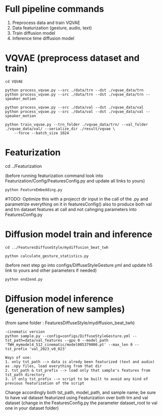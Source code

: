 # Full pipeline commands 

1. Preprocess data and train VQVAE
2. Data featurization (gesture, audio, text)
3. Train diffusion model
4. Inference time diffusion model 

# VQVAE (preprocess dataset and train)

    cd VQVAE

    python process_vqvae.py --src ./data/trn --dst ./vqvae_data/trn 
    python process_vqvae.py --src ./data/trn --dst ./vqvae_data/trn --speaker_motion
    
    python process_vqvae.py --src ./data/val --dst ./vqvae_data/val 
    python process_vqvae.py --src ./data/val --dst ./vqvae_data/val --speaker_motion
    
    python train_vqvae.py --trn_folder ./vqvae_data/trn/ --val_folder ./vqvae_data/val/ --serialize_dir ./result/vqvae \
        --force --batch_size 1024

# Featurization

cd ../Featurization

(before running featurization command look into Featurization/Config/FeaturesConfig.py and update all links to yours)

    python FeatureEmbedding.py

#TODO: Optimize this with a projecct dir input in the call of the .py and parametrize everything on it in featuresConfig() 
also to produce both val and trn dataset features at call and not cahnging parameters into FeaturesConfig.py

# Diffusion model train and inference

    cd ../FeaturesDiffuseStyle/mydiffusion_beat_twh
    
    python calculate_gesture_statistics.py

(before next step go into configs/DiffuseStyleGesture.yml and update h5 link to yours and other parameters if needed)
    
    python end2end.py


# Diffusion model inference (generation of new samples)

(from same folder : FeaturesDiffuseStyle/mydiffusion_beat_twh)

    -cinematic version
    python sample.py --config=configs/DiffuseStyleGesture.yml --tst_path=data/val_features --gpu 0 --model_path 'TWH_mymodel4_512_cinematic/model005379000.pt' --max_len 0 --tst_prefix 'val_2023_v0_023'
    
    Ways of use:
    1. only tst_path --> data is alredy been featurized (text and audio) as .npy files, load everything from that dir
    2. tst_path & tst_prefix --> load only that sample's features from tst_path directory
    3. if only tst_prefix --> script to be built to avoid any kind of previous featurization of the script

Change accordingly both tst_path, model_path, and sample name; be sure to have val dataset featurized using Featurization over both
trn and val dataset (change in the FeaturesConfig.py the parameter dataset_root to val one in your dataset folder)